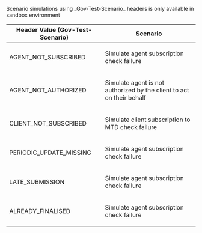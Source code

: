 <p>Scenario simulations using _Gov-Test-Scenario_ headers is only available in sandbox environment</p>
<table>
    <thead>
        <tr>
            <th>Header Value (Gov-Test-Scenario)</th>
            <th>Scenario</th>
        </tr>
    </thead>
    <tbody>
        <tr>
            <td><p>AGENT_NOT_SUBSCRIBED</p></td>
            <td><p>Simulate agent subscription check failure</p></td>
        </tr>
        <tr>
            <td><p>AGENT_NOT_AUTHORIZED</p></td>
            <td><p>Simulate agent is not authorized by the client to act on their behalf</p></td>
        </tr>
        <tr>
            <td><p>CLIENT_NOT_SUBSCRIBED</p></td>
            <td><p>Simulate client subscription to MTD check failure</p></td>
        </tr>
        <tr>
            <td><p>PERIODIC_UPDATE_MISSING</p></td>
            <td><p>Simulate agent subscription check failure</p></td>
        </tr>
        <tr>
            <td><p>LATE_SUBMISSION</p></td>
            <td><p>Simulate agent subscription check failure</p></td>
        </tr>
        <tr>
            <td><p>ALREADY_FINALISED</p></td>
            <td><p>Simulate agent subscription check failure</p></td>
        </tr>
    </tbody>
</table>
